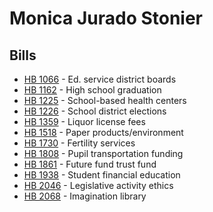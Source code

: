 # Monica Jurado Stonier
## Bills
* [HB 1066](bill/2021-22/hb/1066/) - Ed. service district boards
* [HB 1162](bill/2021-22/hb/1162/) - High school graduation
* [HB 1225](bill/2021-22/hb/1225/) - School-based health centers
* [HB 1226](bill/2021-22/hb/1226/) - School district elections
* [HB 1359](bill/2021-22/hb/1359/) - Liquor license fees
* [HB 1518](bill/2021-22/hb/1518/) - Paper products/environment
* [HB 1730](bill/2021-22/hb/1730/) - Fertility services
* [HB 1808](bill/2021-22/hb/1808/) - Pupil transportation funding
* [HB 1861](bill/2021-22/hb/1861/) - Future fund trust fund
* [HB 1938](bill/2021-22/hb/1938/) - Student financial education
* [HB 2046](bill/2021-22/hb/2046/) - Legislative activity ethics
* [HB 2068](bill/2021-22/hb/2068/) - Imagination library
